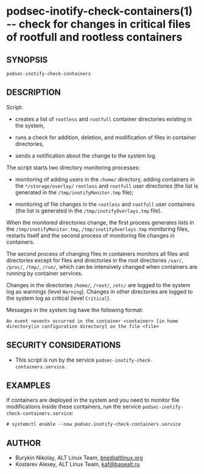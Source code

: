 podsec-inotify-check-containers(1) -- check for changes in critical files of rootfull and rootless containers
=================================

## SYNOPSIS

`podsec-inotify-check-containers`

## DESCRIPTION

Script:

- creates a list of `rootless` and `rootfull` container directories existing in the system,

- runs a check for addition, deletion, and modification of files in container directories,

- sends a notification about the change to the system log.

The script starts two directory monitoring processes:

- monitoring of adding users in the `/home/` directory, adding containers in the `*/storage/overlay/` `rootless` and `rootfull` user directories (the list is generated in the `/tmp/inotifyMonitor.tmp` file);

- monitoring of file changes in the `rootless` and `rootfull` user containers (the list is generated in the `/tmp/inotifyOverlays.tmp` file).

When the monitored directories change, the first process generates lists in the `/tmp/inotifyMonitor.tmp`, `/tmp/inotifyOverlays.tmp` monitoring files, restarts itself and the second process of monitoring file changes in containers.

The second process of changing files in containers monitors all files and directories except for files and directories
in the root directories `/var/`, `/proc/`, `/tmp/`, `/run/`,
which can be intensively changed when containers are running by container services.

Changes in the directories `/home/`, `/root/`, `/etc/` are logged to the system log as warnings (level `Warning`).
Changes in other directories are logged to the system log as critical (level `Critical`).

Messages in the system log have the following format:
```
An event <event> occurred in the container <container> [in home directory|in configuration directory] on the file <file>
```

## SECURITY CONSIDERATIONS

- This script is run by the service `podsec-inotify-check-containers.service`.

## EXAMPLES

If containers are deployed in the system and you need to monitor file modifications inside these containers, run the service `podsec-inotify-check-containers.service`:
```
# systemctl enable --now podsec-inotify-check-containers.service
```

## AUTHOR

- Burykin Nikolay, ALT Linux Team, bne@altlinux.org
- Kostarev Alexey, ALT Linux Team, kaf@basealt.ru
